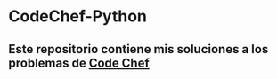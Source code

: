 # CodeChef-Python

## Este repositorio contiene mis soluciones a los problemas de [Code Chef](https://www.codechef.com) 
